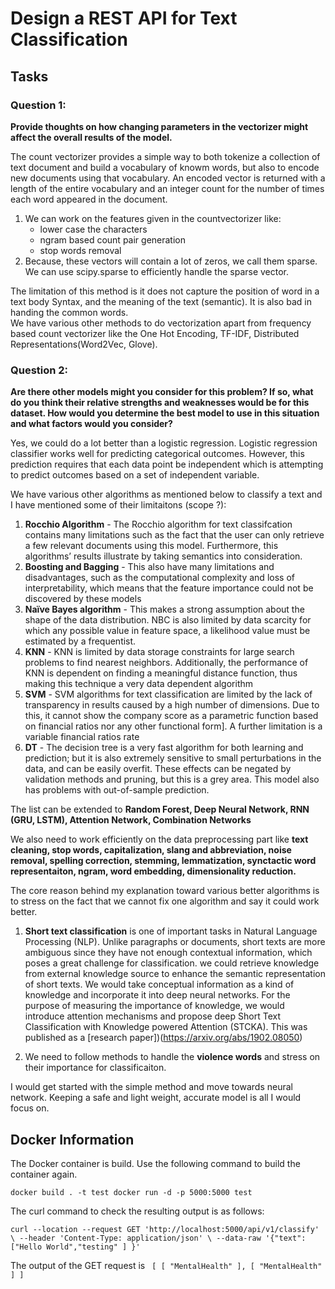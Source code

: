 # Design a REST API for Text Classification

## Tasks
### Question 1: 

**Provide thoughts on how changing parameters in the vectorizer might affect the overall results of the model.** 

The count vectorizer provides a simple way to both tokenize a collection of text document and build a vocabulary of knowm words, but also to encode new documents using that vocabulary. 
An encoded vector is returned with a length of the entire vocabulary and an integer count for the number of times each word appeared in the document. 
1. We can work on the features given in the countvectorizer like:
   - lower case the characters
   - ngram based count pair generation
   - stop words removal 
2. Because, these vectors will contain a lot of zeros, we call them sparse. We can use scipy.sparse to efficiently handle the sparse vector. 

The limitation of this method is it does not capture the position of word in a text body Syntax, and the meaning of the text (semantic). It is also bad in handing the common words.  
We have various other methods to do vectorization apart from frequency based count vectorizer like the One Hot Encoding, TF-IDF, Distributed Representations(Word2Vec, Glove). 

### Question 2: 

**Are there other models might you consider for this problem? If so, what do you think their relative strengths and weaknesses would be for this dataset. How would you determine the best model to use in this situation and what factors would you consider?**

Yes, we could do a lot better than a logistic regression. Logistic regression classifier works well for predicting categorical outcomes. However, this prediction requires that each data point be independent which is attempting to predict outcomes
based on a set of independent variable.

We have various other algorithms as mentioned below to classify a text and I have mentioned some of their limitaitons (scope ?):

1.  **Rocchio Algorithm** - The Rocchio algorithm for text classifcation contains many limitations such as the fact that the user can only retrieve a few relevant documents using this model. Furthermore, this algorithms’
results illustrate by taking semantics into consideration.
2. **Boosting and Bagging** - This also have many limitations and disadvantages, such as the computational complexity and loss of interpretability, which means that the feature importance could not be discovered by these models
3. **Naïve Bayes algorithm** - This makes a strong assumption about the shape of the data distribution. NBC is also limited by data scarcity for which any possible
value in feature space, a likelihood value must be estimated by a frequentist.
4. **KNN** - KNN is limited by data storage constraints for large search problems to find nearest neighbors. Additionally, the performance of KNN is dependent on finding a meaningful distance function, thus making this technique a very data
dependent algorithm
 5. **SVM** -  SVM algorithms for text classification are limited by the lack of transparency in results caused by a high number of dimensions. Due to this, it cannot show the company score as a
parametric function based on financial ratios nor any other functional form]. A further limitation is a variable financial ratios rate
6. **DT** - The decision tree is a very fast algorithm for both learning and prediction; but it is also extremely
sensitive to small perturbations in the data, and can be easily overfit. These effects can be
negated by validation methods and pruning, but this is a grey area. This model also has problems
with out-of-sample prediction.

The list can be extended to **Random Forest, Deep Neural Network, RNN (GRU, LSTM), Attention Network, Combination Networks**  

We also need to work efficiently on the data preprocessing part like **text cleaning, stop words, capitalization, slang and abbreviation, noise removal, spelling correction, stemming, lemmatization, synctactic word representaiton, ngram, 
word embedding, dimensionality reduction.**

The core reason behind my explanation toward various better algorithms is to stress on the fact that we cannot fix one algorithm and say it could work better. 

1. **Short text classification** is one of important tasks in Natural Language Processing (NLP). Unlike paragraphs or documents, short texts are more ambiguous since they have not enough contextual information, 
which poses a great challenge for classification. we could retrieve knowledge from external knowledge source to enhance the semantic representation of short texts. 
We would take conceptual information as a kind of knowledge and incorporate it into deep neural networks. For the purpose of measuring the importance of knowledge, we would introduce attention mechanisms and propose deep Short Text Classification with Knowledge powered Attention (STCKA). This was published as a [research paper])(https://arxiv.org/abs/1902.08050) 

2. We need to follow methods to handle the **violence words** and stress on their importance for classificaiton.

I would get started with the simple method and move towards neural network. Keeping a safe and light weight, accurate model is all I would focus on.  


## Docker Information

The Docker container is build. Use the following command to build the container again.

`docker build . -t test
docker run -d -p 5000:5000 test
`

The curl command to check the resulting output is as follows:


`curl --location --request GET 'http://localhost:5000/api/v1/classify' \
--header 'Content-Type: application/json' \
--data-raw '{"text":["Hello World","testing"
  ]
}' `

The output of the GET request is
`
[
    [
        "MentalHealth"
    ],
    [
        "MentalHealth"
    ]
]` 
